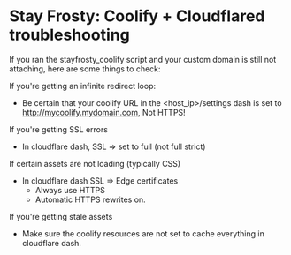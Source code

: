 # Stay Frosty: Coolify + Cloudflared troubleshooting

If you ran the stayfrosty_coolify script and your custom domain is still not attaching, here are some things to check:

If you're getting an infinite redirect loop:
* Be certain that your coolify URL in the <host_ip>/settings dash is set to http://mycoolify.mydomain.com, Not HTTPS!

If you're getting SSL errors
* In cloudflare dash, SSL => set to full (not full strict)

If certain assets are not loading (typically CSS)
* In cloudflare dash SSL => Edge certificates
   * Always use HTTPS
   * Automatic HTTPS rewrites on.

If you're getting stale assets
* Make sure the coolify resources are not set to cache everything in cloudflare dash.